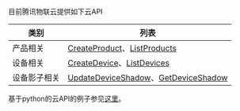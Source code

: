 目前腾讯物联云提供如下云API

| 类别     | 列表                                       |
| ------ | ---------------------------------------- |
| 产品相关   | [CreateProduct](http://iot.open.qq.com/wiki/index.html#!CLOUD/api_CreateProduct.md)、[ListProducts](http://iot.open.qq.com/wiki/index.html#!CLOUD/api_ListProducts.md)     |
| 设备相关   | [CreateDevice](http://iot.open.qq.com/wiki/index.html#!CLOUD/api_CreateDevice.md)、[ListDevices](http://iot.open.qq.com/wiki/index.html#!CLOUD/api_ListDevices.md)      |
| 设备影子相关 | [UpdateDeviceShadow](http://iot.open.qq.com/wiki/index.html#!CLOUD/api_UpdateDeviceShadow.md)、[GetDeviceShadow](http://iot.open.qq.com/wiki/index.html#!CLOUD/api_GetDeviceShadow.md)|

基于python的云API的例子参见[这里](http://qzonestyle.gtimg.cn/qzone/vas/opensns/res/doc/iothub_RestAPI_python.zip)。